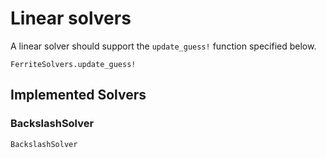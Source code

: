 # Linear solvers
A linear solver should support the `update_guess!` function specified below. 

```@docs
FerriteSolvers.update_guess!
```

## Implemented Solvers

### BackslashSolver
```@docs
BackslashSolver
```
